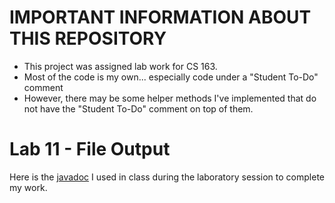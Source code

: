 # IMPORTANT INFORMATION ABOUT THIS REPOSITORY

- This project was assigned lab work for CS 163.
- Most of the code is my own... especially code under a "Student To-Do" comment
- However, there may be some helper methods I've implemented that do not have the "Student To-Do" comment on top of them.

# Lab 11 - File Output
Here is the [javadoc](https://www.cs.colostate.edu/~cs163/javadoc/lab11/package-summary.html) I used in class during the laboratory session to complete my work.